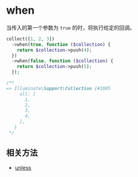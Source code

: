 # when

当传入的第一个参数为 `true` 的时，将执行给定的回调。

```php
collect([1, 2, 3])
  ->when(true, function ($collection) {
    return $collection->push(4);
  })
  ->when(false, function ($collection) {
    return $collection->push(5);
  });

/**
=> Illuminate\Support\Collection {#1085
     all: [
       1,
       2,
       3,
       4,
     ],
   }
 */
```

## 相关方法

- [unless](unless.md)